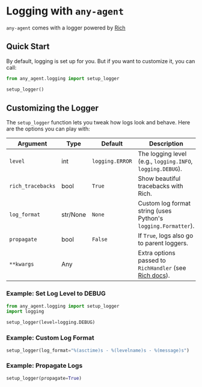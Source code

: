 # Logging with `any-agent`

 `any-agent` comes with a logger powered by [Rich](https://github.com/Textualize/rich)

## Quick Start

By default, logging is set up for you. But if you want to customize it, you can call:

```python
from any_agent.logging import setup_logger

setup_logger()
```

## Customizing the Logger

The `setup_logger` function lets you tweak how logs look and behave. Here are the options you can play with:

| Argument         | Type      | Default           | Description                                                                 |
|------------------|-----------|-------------------|-----------------------------------------------------------------------------|
| `level`          | int       | `logging.ERROR`   | The logging level (e.g., `logging.INFO`, `logging.DEBUG`).                  |
| `rich_tracebacks`| bool      | `True`            | Show beautiful tracebacks with Rich.                                        |
| `log_format`     | str/None  | `None`            | Custom log format string (uses Python's `logging.Formatter`).               |
| `propagate`      | bool      | `False`           | If `True`, logs also go to parent loggers.                                  |
| `**kwargs`       | Any       |                   | Extra options passed to `RichHandler` (see [Rich docs](https://rich.readthedocs.io/en/stable/logging.html)). |

### Example: Set Log Level to DEBUG

```python
from any_agent.logging import setup_logger
import logging

setup_logger(level=logging.DEBUG)
```

### Example: Custom Log Format

```python
setup_logger(log_format="%(asctime)s - %(levelname)s - %(message)s")
```

### Example: Propagate Logs

```python
setup_logger(propagate=True)
```

